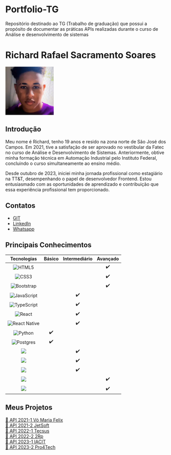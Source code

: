 # Portfolio-TG

Repositório destinado ao TG (Trabalho de graduação) que possui a propósito de documentar as práticas APIs realizadas durante o curso de Análise e desenvolvimento de sistemas

# Richard Rafael Sacramento Soares

<!-- ![richard](https://github.com/Richardrafael.png) -->
<img src="https://github.com/Richardrafael/Portfolio-TG/blob/main/a.jpg" alt="descrição da imagem" width="30%" heigth="30%">

## Introdução

Meu nome é Richard, tenho 19 anos e resido na zona norte de São José dos Campos. Em 2021, tive a satisfação de ser aprovado no vestibular da Fatec no curso de Análise e Desenvolvimento de Sistemas. Anteriormente, obtive minha formação técnica em Automação Industrial pelo Instituto Federal, concluindo o curso simultaneamente ao ensino médio.

Desde outubro de 2023, iniciei minha jornada profissional como estagiário na TT&T, desempenhando o papel de desenvolvedor Frontend. Estou entusiasmado com as oportunidades de aprendizado e contribuição que essa experiência profissional tem proporcionado.

## Contatos

- [GIT](https://github.com/Richardrafael)
- [LinkedIn](https://www.linkedin.com/in/richardsoaress/)
- [Whatsapp](https://api.whatsapp.com/send?phone=5512997119071)

## Principais Conhecimentos

|                                                                Tecnologias                                                                | Básico | Intermediário | Avançado |
| :---------------------------------------------------------------------------------------------------------------------------------------: | :----: | :-----------: | :------: |
|                 ![HTML5](https://img.shields.io/badge/html5-%23E34F26.svg?style=for-the-badge&logo=html5&logoColor=white)                 |        |               |    ✔️    |
|                  ![CSS3](https://img.shields.io/badge/css3-%231572B6.svg?style=for-the-badge&logo=css3&logoColor=white)                   |        |               |    ✔️    |
|  ![Bootstrap](https://img.shields.io/badge/bootstrap-%2302569B.svg?style=for-the-badge&logo=bootstrap&logoColor=white&color=blueviolet)   |        |               |    ✔️    |
| ![JavaScript](https://img.shields.io/badge/javascript-%23323330.svg?style=for-the-badge&logo=javascript&logoColor=%23F7DF1E&color=yellow) |        |      ✔️       |          |
|         ![TypeScript](https://img.shields.io/badge/typescript-%23007ACC.svg?style=for-the-badge&logo=typescript&logoColor=white)          |        |      ✔️       |          |
|               ![React](https://img.shields.io/badge/react-%2320232a.svg?style=for-the-badge&logo=react&logoColor=%2361DAFB)               |        |      ✔️       |          |
|        ![React Native](https://img.shields.io/badge/react_native-%2320232a.svg?style=for-the-badge&logo=react&logoColor=%2361DAFB)        |        |      ✔️       |          |
|                  ![Python](https://img.shields.io/badge/python-3670A0?style=for-the-badge&logo=python&logoColor=ffdd54)                   |   ✔️   |               |          |
|           ![Postgres](https://img.shields.io/badge/postgres-%23316192.svg?style=for-the-badge&logo=postgresql&logoColor=white)            |   ✔️   |               |          |
|         <img src="https://img.shields.io/badge/MongoDB-4EA94B?style=for-the-badge&logo=mongodb&logoColor=white" target="_blank">          |        |      ✔️       |          |
|         <img src="https://img.shields.io/badge/MariaDB-003545?style=for-the-badge&logo=mariadb&logoColor=white" target="_blank">          |        |      ✔️       |          |
|           <img src="https://img.shields.io/badge/MySQL-005C84?style=for-the-badge&logo=mysql&logoColor=white" target="_blank">            |        |      ✔️       |          |
|           <img src="https://img.shields.io/badge/Vue.js-1572B6?style=for-the-badge&logo=vuejs&logoColor=white" target="_blank">           |        |               |    ✔️    |
|        <img src="https://img.shields.io/badge/Node.js-339933?style=for-the-badge&logo=nodedotjs&logoColor=white" target="_blank">         |        |               |    ✔️    |

## Meus Projetos

[📑 API 2021-1 Vó Maria Felix](https://github.com/Richardrafael/Portfolio-TG/blob/main/Api-2021-1.md)<br>
[📑 API 2021-2 JetSoft](https://github.com/Richardrafael/Portfolio-TG/blob/main/Api-2021-2.md)<br>
[📑 API 2022-1 Tecsus](https://github.com/Richardrafael/Portfolio-TG/blob/main/Api-2022-3.md)<br>
[📑 API 2022-2 2Rp](https://github.com/Richardrafael/Portfolio-TG/blob/main/Api-2022-4.md)<br>
[📑 API 2023-1 IACIT](https://github.com/Richardrafael/Portfolio-TG/blob/main/Api-2023-5.md)<br>
[📑 API 2023-2 Pro4Tech](https://github.com/Richardrafael/Portfolio-TG/blob/main/Api-2023-6.md)<br>
